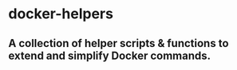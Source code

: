 # docker-helpers
## A collection of helper scripts & functions to extend and simplify Docker commands.
